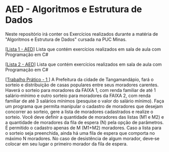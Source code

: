 # AED - Algoritmos e Estrutura de Dados

Neste repositório irá conter os Exercícios realizados durante a matéria de "Algoritmos e Estrutura de Dados" cursada na PUC Minas.

[[Lista 1 - AED](https://github.com/Veidoido/AED-Algoritmos-e-Estrutura-de-Dados/tree/main/Lista1AED)] Lista que contém exercícios realizados em sala de aula com Programação em C#

[[Lista 2 - AED](https://github.com/Veidoido/AED-Algoritmos-e-Estrutura-de-Dados/tree/main/Lista2AED)] Lista que contém exercícios realizados em sala de aula com Programação em C#

[[Trabalho Prático - 1 ](https://github.com/Veidoido/AED-Algoritmos-e-Estrutura-de-Dados/tree/main/trabPraticoAED1)] A Prefeitura da cidade de Tangamandápio, fará o sorteio e distribuição de casas populares entre seus moradores carentes. Haverá o sorteio para moradores da FAIXA 1, com renda familiar de até 1 salário‐mínimo e outro sorteio para moradores da FAIXA 2, com renda familiar de até 3 salários mínimos (pesquise o valor do salário mínimo).    Faça um programa que permita manipular o cadastro de moradores que desejam concorrer ao sorteio, gere a lista de moradores cadastrados e realize o sorteio. Você deve definir a quantidade de moradores das listas (M1 e M2) e a quantidade de moradores da fila de espera (N) pela opção de parâmetros. É permitido o cadastro apenas de M (M1+M2) moradores. Caso a lista para o sorteio seja preenchida, ainda há uma fila de espera que comporta no máximo N moradores. No caso de desistência de algum morador, deve‐se colocar em seu lugar o primeiro morador da fila de espera.
